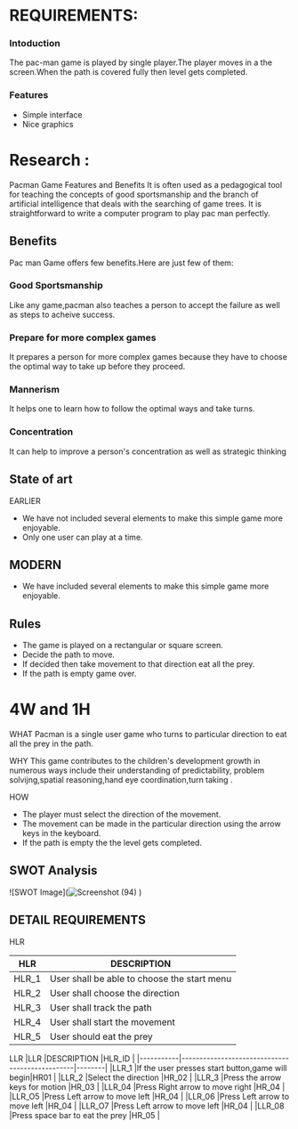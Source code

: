 # REQUIREMENTS:
<h3>Intoduction</h3>

The pac-man game is played by single player.The player moves in a the screen.When the path is covered fully then level gets completed.

<h3>Features</h3>

* Simple interface
* Nice graphics

# Research :
Pacman Game Features and Benefits
  It is often used as a pedagogical tool for teaching the concepts of good sportsmanship and the branch of artificial intelligence that deals with the searching of game trees. It is straightforward to write a computer program to play pac man perfectly.

## Benefits
Pac man Game offers few benefits.Here are just few of them:

### Good Sportsmanship
Like any game,pacman also teaches a person to accept the failure as well as steps to acheive success.

### Prepare for more complex games
It prepares a person for more complex games because they have to choose the optimal way to take up before they proceed.

### Mannerism
It helps one to learn how to follow the optimal ways and take turns.

### Concentration 
It can help to improve a person's concentration as well as strategic thinking

## State of art 
EARLIER 
* We have not included several elements to make this simple game more enjoyable.
* Only one user can play at a time.

## MODERN
* We have included several elements to make this simple game more enjoyable.


## Rules
* The game is played on a rectangular or square screen.
* Decide the path to move.
* If decided then take movement to that direction eat all the prey.
* If the path is empty game over.

# 4W and 1H
WHAT
Pacman is a single user game who turns to particular direction to eat all the prey in the path.

WHY 
This game contributes to the children's development growth in numerous ways include their understanding of predictability, problem solvijng,spatial reasoning,hand eye coordination,turn taking .

HOW
* The player must select the direction of the movement.
* The movement can be made in the particular direction using the arrow keys in the keyboard.
* If the path is empty the the level gets completed.


## SWOT Analysis
![SWOT Image](![Screenshot (94)](https://user-images.githubusercontent.com/94158943/143260032-f243ee89-8899-48fb-8864-a4198f7bf0eb.png)
)

## DETAIL REQUIREMENTS
HLR

|HLR           |DESCRIPTION        |
|--------------|-------------------|
|HLR_1         |User shall be able to choose the start menu|
|HLR_2         |User shall choose the direction            |
|HLR_3         |User shall track the path                  |
|HLR_4         |User shall start the movement              |
|HLR_5         |User should eat the prey                   |

LLR 
|LLR        |DESCRIPTION                                     |HLR_ID  |
|-----------|------------------------------------------------|--------|
|LLR_1      |If the user presses start button,game will begin|HR01    |
|LLR_2      |Select the direction                            |HR_02   |
|LLR_3      |Press the arrow keys for motion                 |HR_03   |
|LLR_04     |Press Right arrow to move right                 |HR_04   |
|LLR_O5     |Press Left arrow to move left                   |HR_04   |
|LLR_06     |Press Left arrow to move left                   |HR_04   |
|LLR_O7     |Press Left arrow to move left                   |HR_04   |
|LLR_08     |Press space bar to eat the prey                 |HR_05   |
 